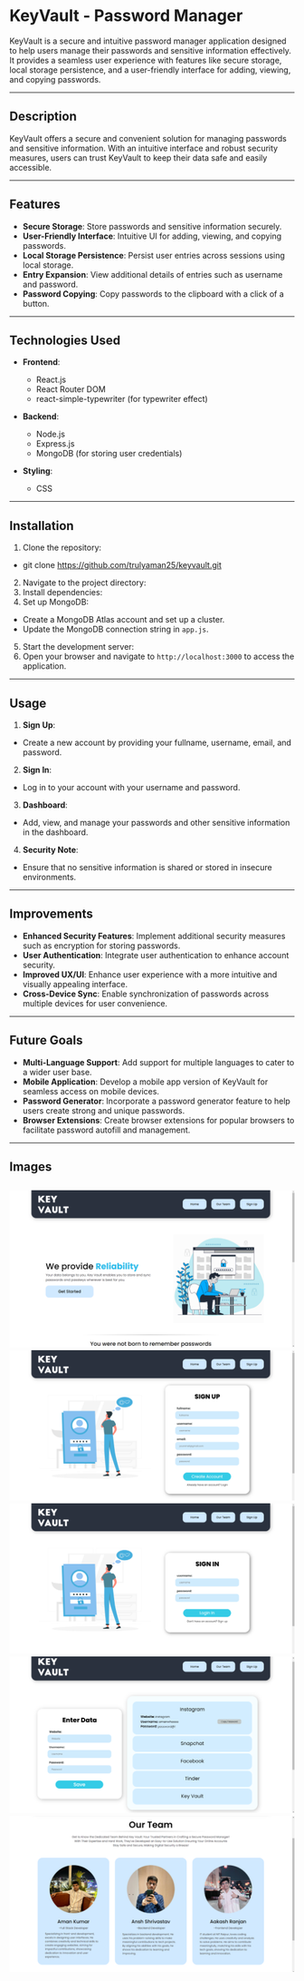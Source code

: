 # KeyVault - Password Manager

KeyVault is a secure and intuitive password manager application designed to help users manage their passwords and sensitive information effectively. It provides a seamless user experience with features like secure storage, local storage persistence, and a user-friendly interface for adding, viewing, and copying passwords.

---

## Description

KeyVault offers a secure and convenient solution for managing passwords and sensitive information. With an intuitive interface and robust security measures, users can trust KeyVault to keep their data safe and easily accessible.

---

## Features

- **Secure Storage**: Store passwords and sensitive information securely.
- **User-Friendly Interface**: Intuitive UI for adding, viewing, and copying passwords.
- **Local Storage Persistence**: Persist user entries across sessions using local storage.
- **Entry Expansion**: View additional details of entries such as username and password.
- **Password Copying**: Copy passwords to the clipboard with a click of a button.

---

## Technologies Used

- **Frontend**:
  - React.js
  - React Router DOM
  - react-simple-typewriter (for typewriter effect)

- **Backend**:
  - Node.js
  - Express.js
  - MongoDB (for storing user credentials)

- **Styling**:
  - CSS

---

## Installation

1. Clone the repository:
- git clone https://github.com/trulyaman25/keyvault.git

2. Navigate to the project directory:
3. Install dependencies:
4. Set up MongoDB:
- Create a MongoDB Atlas account and set up a cluster.
- Update the MongoDB connection string in `app.js`.

5. Start the development server:
6. Open your browser and navigate to `http://localhost:3000` to access the application.

---

## Usage

1. **Sign Up**:
- Create a new account by providing your fullname, username, email, and password.

2. **Sign In**:
- Log in to your account with your username and password.

3. **Dashboard**:
- Add, view, and manage your passwords and other sensitive information in the dashboard.

4. **Security Note**:
- Ensure that no sensitive information is shared or stored in insecure environments.

---

## Improvements

- **Enhanced Security Features**: Implement additional security measures such as encryption for storing passwords.
- **User Authentication**: Integrate user authentication to enhance account security.
- **Improved UX/UI**: Enhance user experience with a more intuitive and visually appealing interface.
- **Cross-Device Sync**: Enable synchronization of passwords across multiple devices for user convenience.

---

## Future Goals

- **Multi-Language Support**: Add support for multiple languages to cater to a wider user base.
- **Mobile Application**: Develop a mobile app version of KeyVault for seamless access on mobile devices.
- **Password Generator**: Incorporate a password generator feature to help users create strong and unique passwords.
- **Browser Extensions**: Create browser extensions for popular browsers to facilitate password autofill and management.

---

## Images

![image](src/components/assets/images/prototypeImages/demoOne.png)
![image](src/components/assets/images/prototypeImages/demoTwo.png)
![image](src/components/assets/images/prototypeImages/demoThree.png)
![image](src/components/assets/images/prototypeImages/demoFour.png)
![image](src/components/assets/images/prototypeImages/demoFive.png)
---